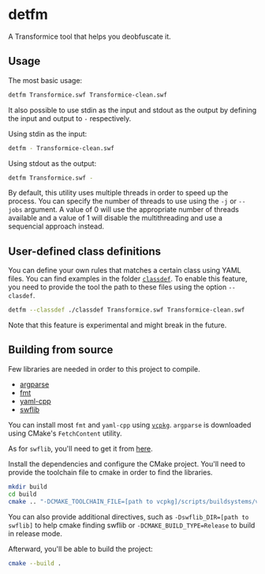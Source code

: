 # detfm
A Transformice tool that helps you deobfuscate it.

## Usage
The most basic usage:
```sh
detfm Transformice.swf Transformice-clean.swf
```

It also possible to use stdin as the input and stdout as the output by defining the input and output to `-` respectively.

Using stdin as the input:
```sh
detfm - Transformice-clean.swf
```

Using stdout as the output:
```sh
detfm Transformice.swf -
```

By default, this utility uses multiple threads in order to speed up the process. You can specify the number of threads to use using the `-j` or `--jobs` argument.
A value of 0 will use the appropriate number of threads available and a value of 1 will disable the multithreading and use a sequencial approach instead.

## User-defined class definitions
You can define your own rules that matches a certain class using YAML files. You can find examples in the folder [`classdef`](./classdef/).
To enable this feature, you need to provide the tool the path to these files using the option `--clasdef`.
```sh
detfm --classdef ./classdef Transformice.swf Transformice-clean.swf
```
Note that this feature is experimental and might break in the future.

## Building from source
Few libraries are needed in order to this project to compile.
 - [argparse](https://github.com/p-ranav/argparse)
 - [fmt](https://github.com/fmtlib/fmt)
 - [yaml-cpp](https://github.com/jbeder/yaml-cpp)
 - [swflib](https://github.com/Athesdrake/swflib)

You can install most `fmt` and `yaml-cpp` using [`vcpkg`](https://vcpkg.io/en/index.html).
`argparse` is downloaded using CMake's `FetchContent` utility.

As for `swflib`, you'll need to get it from [here](https://github.com/Athesdrake/swflib).

Install the dependencies and configure the CMake project. You'll need to provide the toolchain file to cmake in order to find the libraries.
```sh
mkdir build
cd build
cmake .. "-DCMAKE_TOOLCHAIN_FILE=[path to vcpkg]/scripts/buildsystems/vcpkg.cmake"
```
You can also provide additional directives, such as `-Dswflib_DIR=[path to swflib]` to help cmake finding swflib or `-DCMAKE_BUILD_TYPE=Release` to build in release mode.

Afterward, you'll be able to build the project:
```sh
cmake --build .
```
